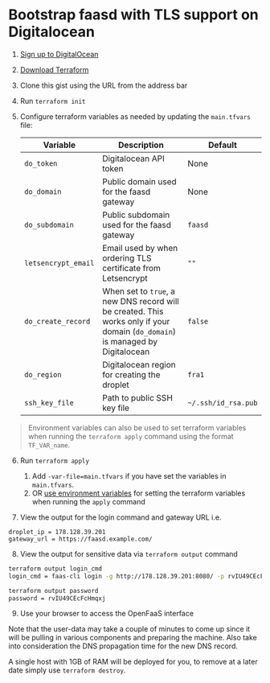 # Bootstrap faasd with TLS support on Digitalocean

1) [Sign up to DigitalOcean](https://www.digitalocean.com/?refcode=2962aa9e56a1&utm_campaign=Referral_Invite&utm_medium=Referral_Program&utm_source=CopyPaste)
2) [Download Terraform](https://www.terraform.io)
3) Clone this gist using the URL from the address bar
4) Run `terraform init`
5) Configure terraform variables as needed by updating the `main.tfvars` file:

   | Variable     | Description         | Default         |
   | ------------ | ------------------- | --------------- |
   | `do_token` | Digitalocean API token | None |
   | `do_domain` | Public domain used for the faasd gateway | None |
   | `do_subdomain` | Public subdomain used for the faasd gateway | `faasd` |
   | `letsencrypt_email` | Email used by when ordering TLS certificate from Letsencrypt | `""` |
   | `do_create_record` | When set to `true`, a new DNS record will be created. This works only if your domain (`do_domain`) is managed by Digitalocean | `false` |
   | `do_region` | Digitalocean region for creating the droplet | `fra1` |
   | `ssh_key_file` | Path to public SSH key file |`~/.ssh/id_rsa.pub` |

> Environment variables can also be used to set terraform variables when running the `terraform apply` command using the format `TF_VAR_name`.

6) Run `terraform apply`
   1) Add `-var-file=main.tfvars` if you have set the variables in `main.tfvars`.
   2) OR [use environment variables](https://www.terraform.io/docs/commands/environment-variables.html#tf_var_name) for setting the terraform variables when running the `apply` command

7) View the output for the login command and gateway URL i.e.

```
droplet_ip = 178.128.39.201
gateway_url = https://faasd.example.com/
```

8) View the output for sensitive data via `terraform output` command

```bash
terraform output login_cmd
login_cmd = faas-cli login -g http://178.128.39.201:8080/ -p rvIU49CEcFcHmqxj

terraform output password
password = rvIU49CEcFcHmqxj
```


9) Use your browser to access the OpenFaaS interface

Note that the user-data may take a couple of minutes to come up since it will be pulling in various components and preparing the machine. 
Also take into consideration the DNS propagation time for the new DNS record.

A single host with 1GB of RAM will be deployed for you, to remove at a later date simply use `terraform destroy`.
